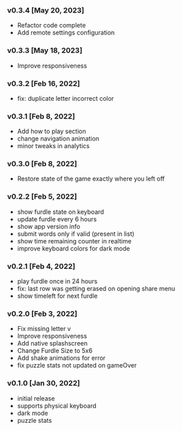 ### v0.3.4 [May 20, 2023]
- Refactor code complete
- Add remote settings configuration

### v0.3.3 [May 18, 2023]
- Improve responsiveness

### v0.3.2 [Feb 16, 2022]
- fix: duplicate letter incorrect color

### v0.3.1 [Feb 8, 2022]
- Add how to play section
- change navigation animation
- minor tweaks in analytics

### v0.3.0 [Feb 8, 2022]
- Restore state of the game exactly where you left off

### v0.2.2 [Feb 5, 2022]
- show furdle state on keyboard
- update furdle every 6 hours
- show app version info
- submit words only if valid (present in list)
- show time remaining counter in realtime
- improve keyboard colors for dark mode

### v0.2.1 [Feb 4, 2022]
- play furdle once in 24 hours
- fix: last row was getting erased on opening share menu
- show timeleft for next furdle

### v0.2.0 [Feb 3, 2022]
- Fix missing letter v
- Improve responsiveness
- Add native splashscreen
- Change Furdle Size to 5x6
- Add shake animations for error
- fix puzzle stats not updated on gameOver 

### v0.1.0 [Jan 30, 2022]
- initial release
- supports physical keyboard
- dark mode
- puzzle stats
